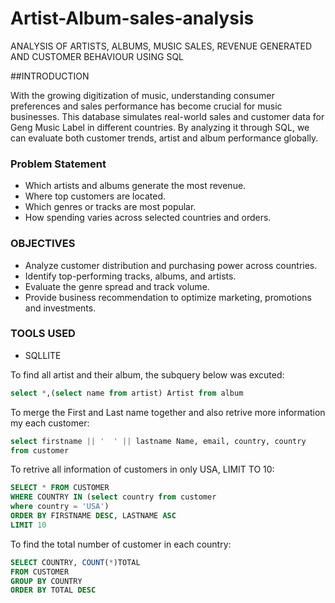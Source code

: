 # Artist-Album-sales-analysis

ANALYSIS OF ARTISTS, ALBUMS, MUSIC SALES, REVENUE GENERATED AND CUSTOMER BEHAVIOUR USING SQL

##INTRODUCTION

With the growing digitization of music, understanding consumer preferences and sales performance has become crucial for music businesses. This database simulates real-world sales and customer data for Geng Music Label in different countries. By analyzing it through SQL, we can evaluate both customer trends, artist and album performance globally.
### Problem Statement
- Which artists and albums generate the most revenue.
- Where top customers are located.
- Which genres or tracks are most popular.
- How spending varies across selected countries and orders.

### OBJECTIVES
- Analyze customer distribution and purchasing power across countries.
- Identify top-performing tracks, albums, and artists.
- Evaluate the genre spread and track volume.
- Provide business recommendation to optimize marketing, promotions and investments.

### TOOLS USED
- SQLLITE

To find all artist and their album, the subquery below was excuted:
````sql
select *,(select name from artist) Artist from album
````
To merge the First and Last name together and also retrive more information my each customer:
````sql
select firstname || '  ' || lastname Name, email, country, country 
from customer
````

To retrive all information of customers in only USA, LIMIT TO 10:
````SQL
SELECT * FROM CUSTOMER
WHERE COUNTRY IN (select country from customer
where country = 'USA')
ORDER BY FIRSTNAME DESC, LASTNAME ASC
LIMIT 10
````
To find the total number of customer in each country:
````sql
SELECT COUNTRY, COUNT(*)TOTAL
FROM CUSTOMER
GROUP BY COUNTRY 
ORDER BY TOTAL DESC
````
